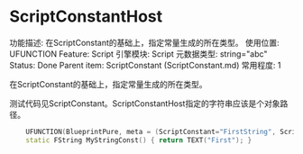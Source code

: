 # ScriptConstantHost

功能描述: 在ScriptConstant的基础上，指定常量生成的所在类型。
使用位置: UFUNCTION
Feature: Script
引擎模块: Script
元数据类型: string="abc"
Status: Done
Parent item: ScriptConstant (ScriptConstant.md)
常用程度: 1

在ScriptConstant的基础上，指定常量生成的所在类型。

测试代码见ScriptConstant。ScriptConstantHost指定的字符串应该是个对象路径。

```cpp
	UFUNCTION(BlueprintPure, meta = (ScriptConstant="FirstString", ScriptConstantHost = "/Script/Insider.MyPython_ConstantOwner"))
	static FString MyStringConst() { return TEXT("First"); }
```